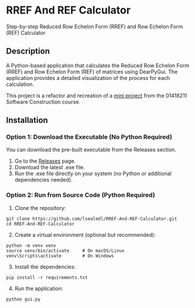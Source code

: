 # RREF And REF Calculator
Step-by-step Reduced Row Echelon Form (RREF) and Row Echelon Form (REF) Calculator

## Description
A Python-based application that calculates the Reduced Row Echelon Form (RREF) and Row Echelon Form (REF) of matrices using DearPyGui. The application provides a detailed visualization of the process for each calculation.

This project is a refactor and recreation of a <a href="https://github.com/lsealedl/Row_Echelon_Matrix/tree/main">mini project</a> from the 01418211 Software Construction course. 

## Installation
### Option 1: Download the Executable (No Python Required)
You can download the pre-built executable from the Releases section.
1. Go to the <a href="https://github.com/lsealedl/RREF-And-REF-Calculator/releases">Releases</a> page.  
2. Download the latest .exe file.
3. Run the .exe file directly on your system (no Python or additional dependencies needed).

### Option 2: Run from Source Code (Python Required)
1. Clone the repository:
```
git clone https://github.com/lsealedl/RREF-And-REF-Calculator.git
cd RREF-And-REF-Calculator
```
2. Create a virtual environment (optional but recommended):
```
python -m venv venv
source venv/bin/activate     # On macOS/Linux
venv\Scripts\activate        # On Windows
```
3. Install the dependencies:
```
pip install -r requirements.txt
```
4. Run the application:
```
python gui.py
```

